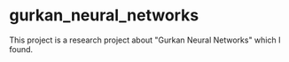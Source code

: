# gurkan_neural_networks
 This project is a research project about "Gurkan Neural Networks" which I found.
